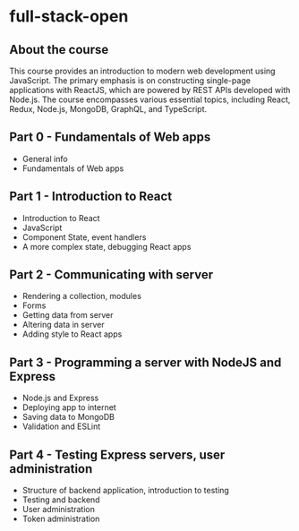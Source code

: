 # full-stack-open
## About the course
This course provides an introduction to modern web development using JavaScript. The primary emphasis is on constructing single-page applications with ReactJS, which are powered by REST APIs developed with Node.js. The course encompasses various essential topics, including React, Redux, Node.js, MongoDB, GraphQL, and TypeScript.
## Part 0 - Fundamentals of Web apps
- General info
- Fundamentals of Web apps
## Part 1 - Introduction to React
- Introduction to React
- JavaScript
- Component State, event handlers
- A more complex state, debugging React apps
## Part 2 - Communicating with server
- Rendering a collection, modules
- Forms
- Getting data from server
- Altering data in server
- Adding style to React apps
## Part 3 - Programming a server with NodeJS and Express
- Node.js and Express
- Deploying app to internet
- Saving data to MongoDB
- Validation and ESLint
## Part 4 - Testing Express servers, user administration
- Structure of backend application, introduction to testing
- Testing and backend
- User administration
- Token administration

